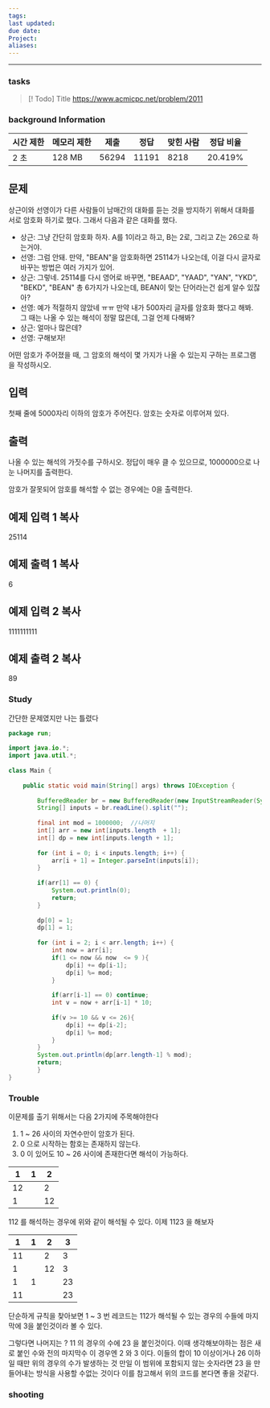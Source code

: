 ```yaml
---
tags: 
last updated: 
due date: 
Project: 
aliases:
---
```

--- 
### tasks

> [! Todo] Title
> https://www.acmicpc.net/problem/2011

### background Information

|시간 제한|메모리 제한|제출|정답|맞힌 사람|정답 비율|
|---|---|---|---|---|---|
|2 초|128 MB|56294|11191|8218|20.419%|

## 문제

상근이와 선영이가 다른 사람들이 남매간의 대화를 듣는 것을 방지하기 위해서 대화를 서로 암호화 하기로 했다. 그래서 다음과 같은 대화를 했다.

- 상근: 그냥 간단히 암호화 하자. A를 1이라고 하고, B는 2로, 그리고 Z는 26으로 하는거야.
- 선영: 그럼 안돼. 만약, "BEAN"을 암호화하면 25114가 나오는데, 이걸 다시 글자로 바꾸는 방법은 여러 가지가 있어.
- 상근: 그렇네. 25114를 다시 영어로 바꾸면, "BEAAD", "YAAD", "YAN", "YKD", "BEKD", "BEAN" 총 6가지가 나오는데, BEAN이 맞는 단어라는건 쉽게 알수 있잖아?
- 선영: 예가 적절하지 않았네 ㅠㅠ 만약 내가 500자리 글자를 암호화 했다고 해봐. 그 때는 나올 수 있는 해석이 정말 많은데, 그걸 언제 다해봐?
- 상근: 얼마나 많은데?
- 선영: 구해보자!

어떤 암호가 주어졌을 때, 그 암호의 해석이 몇 가지가 나올 수 있는지 구하는 프로그램을 작성하시오.

## 입력

첫째 줄에 5000자리 이하의 암호가 주어진다. 암호는 숫자로 이루어져 있다.

## 출력

나올 수 있는 해석의 가짓수를 구하시오. 정답이 매우 클 수 있으므로, 1000000으로 나눈 나머지를 출력한다.

암호가 잘못되어 암호를 해석할 수 없는 경우에는 0을 출력한다.

## 예제 입력 1 복사

25114

## 예제 출력 1 복사

6

## 예제 입력 2 복사

1111111111

## 예제 출력 2 복사

89

### Study

간단한 문제였지만 나는 틀렸다

```java
package run;  
  
import java.io.*;  
import java.util.*;  
  
class Main {  
  
    public static void main(String[] args) throws IOException {  
  
        BufferedReader br = new BufferedReader(new InputStreamReader(System.in));  
        String[] inputs = br.readLine().split("");  
  
        final int mod = 1000000;  //나머지
        int[] arr = new int[inputs.length  + 1];  
        int[] dp = new int[inputs.length + 1];  
  
        for (int i = 0; i < inputs.length; i++) {  
            arr[i + 1] = Integer.parseInt(inputs[i]);  
        }  
  
        if(arr[1] == 0) {  
            System.out.println(0);  
            return;        
        }  
        
        dp[0] = 1;  
        dp[1] = 1;  
  
        for (int i = 2; i < arr.length; i++) {  
            int now = arr[i];  
            if(1 <= now && now  <= 9 ){  
                dp[i] += dp[i-1];  
                dp[i] %= mod;  
            }  
  
            if(arr[i-1] == 0) continue;  
            int v = now + arr[i-1] * 10;  
  
            if(v >= 10 && v <= 26){  
                dp[i] += dp[i-2];  
                dp[i] %= mod;  
            }  
        }  
        System.out.println(dp[arr.length-1] % mod);  
        return;    
        }  
}
```
### Trouble

이문제를 출기 위해서는 다음 2가지에 주목해야한다
1. 1 ~ 26 사이의 자연수만이 암호가 된다.
2. 0 으로 시작하는 함호는 존재하지 않는다.
3. 0 이 있어도 10 ~ 26 사이에 존재한다면 해석이 가능하다.


| 1   | 1   | 2   |
| --- | --- | --- |
| 12  |     | 2   |
| 1   |     | 12  |
112 를 해석하는 경우에 위와 같이 해석될 수 있다. 
이제 1123 을 해보자

| 1   | 1   | 2   | 3   |
| --- | --- | --- | --- |
| 11  |     | 2   | 3   |
| 1   |     | 12  | 3   |
| 1   | 1   |     | 23  |
| 11  |     |     | 23  |
단순하게 규칙을 찾아보면 1 ~ 3 번 레코드는 112가 해석될 수 있는 경우의 수들에 마지막에 3을 붙인것이라 볼 수 있다.

그렇다면 나머지는 ? 11 의 경우의 수에 23 을 붙인것이다. 이때 생각해보야하는 점은 새로 붙인 수와 전의 마지막수 이 경우엔 2 와 3 이다. 이들의 합이 10 이상이거나 26 이하 일 때만 위의 경우의 수가 발생하는 것 만일 이 범위에 포함되지 않는 숫자라면 23 을 만들어내는 방식을 사용할 수없는 것이다 이를 참고해서 위의 코드를 본다면 좋을 것같다.









### shooting
